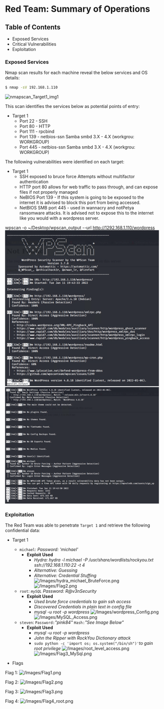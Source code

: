 # Red Team: Summary of Operations

## Table of Contents
- Exposed Services
- Critical Vulnerabilities
- Exploitation

### Exposed Services

Nmap scan results for each machine reveal the below services and OS details:

```bash
$ nmap -sV 192.168.1.110
```

![nmapscan_Target1_img1]()

This scan identifies the services below as potential points of entry:
- Target 1
  - Port 22 - SSH
  - Port 80 - HTTP
  - Port 111 - rpcbind
  - Port 139 - netbios-ssn Samba smbd 3.X - 4.X (workgrou: WORKGROUP)
  - Port 445 - netbios-ssn Samba smbd 3.X - 4.X (workgrou: WORKGROUP)

The following vulnerabilities were identified on each target:
- Target 1
  - SSH exposed to bruce force Attempts without multifactor authentication
  - HTTP port 80 allows for web traffic to pass through, and can expose files if not properly managed
  - NeBIOS Port 139 - If this system is going to be exposed to the internet it is advised to block this port from being accessed.
  - NetBIOS SMB port 445 - used in wannacry and notPetya ransomware attacks.  It is advised not to expose this to the internet like you would with a wordpress server.

wpscan -o ~/Desktop/wpscan_output --url http://1292.168.1.110/wordpress
![wpscan_Target1_img1](Images/Flag1_WPScan_1_Target1.png)
![wpscan_Target1_img2](Images/Flag1_WPScan_2_Target1.png)

### Exploitation

The Red Team was able to penetrate `Target 1` and retrieve the following confidential data:
- Target 1
  - `michael`: _Password: 'michael'_
    - **Exploit Used**
      - _Hydra: hydra -l michael -P /usr/share/wordlists/rockyou.txt ssh://192.168.1.110:22 -t 4_
      - _Alternative: Guessing_
      - _Alternative: Credential Stuffing_
![/Images/hydra_michael_BruteForce.png](michael_hydra_img1)
![/Images/Flag2.png](michael_img2)
  - `root`: _`mySQL` Password: R@v3nSecurity_
    - **Exploit Used**
      - _Used brute force credentials to gain ssh access_
      - _Discovered Credentials in plain text in config file_
      - _mysql -u root -p wordpress_
![/Images/wordpress_Config.png](MySQL_config_img1)
![/Images/MySQL_Access.png](MySQL_Access_img1)
  - `steven`: `Password:`_"pink84"_ `Hash:`_"See Image Below"_
    - **Exploit Used**
      - _mysql -u root -p wordpress_
      - _John the Ripper with RockYou Dictionary attack_
      - `sudo python -c 'import os; os.system("/bin/sh")'`_to gain root privilege_
![/Images/root_level_access.png](root_img1)
![/Images/Flag3_MySql.png](MySQL_Target1_img1)


- Flags

Flag 1:
![/Images/Flag1.png](Flag_img1)


Flag 2:
![/Images/Flag2.png](flag2_img1)

Flag 3:
![/Images/Flag3.png](Flag_3_MySQL_img1)

Flag 4:
![/Images/Flag4_root.png](Flag_4_root_img2)
